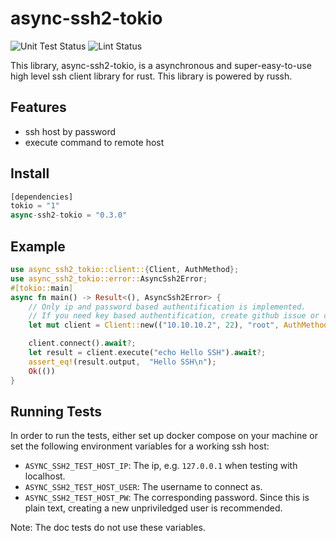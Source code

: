 # async-ssh2-tokio
![Unit Test Status](https://github.com/Miyoshi-Ryota/async-ssh2-tokio/actions/workflows/ci.yml/badge.svg)
![Lint Status](https://github.com/Miyoshi-Ryota/async-ssh2-tokio/actions/workflows/super_lint.yml/badge.svg)

This library, async-ssh2-tokio, is a asynchronous and super-easy-to-use high level ssh client library for rust.
This library is powered by russh.

## Features
* ssh host by password
* execute command to remote host

## Install
```rust
[dependencies]
tokio = "1"
async-ssh2-tokio = "0.3.0"
```
## Example
```rust
use async_ssh2_tokio::client::{Client, AuthMethod};
use async_ssh2_tokio::error::AsyncSsh2Error;
#[tokio::main]
async fn main() -> Result<(), AsyncSsh2Error> {
    // Only ip and password based authentification is implemented.
    // If you need key based authentification, create github issue or contribute.
    let mut client = Client::new(("10.10.10.2", 22), "root", AuthMethod::with_password("root"))?;

    client.connect().await?;
    let result = client.execute("echo Hello SSH").await?;
    assert_eq!(result.output,  "Hello SSH\n");
    Ok(())
}
```

## Running Tests
In order to run the tests, either set up docker compose on your machine
or set the following environment variables for a working ssh host:

* `ASYNC_SSH2_TEST_HOST_IP`: The ip, e.g. `127.0.0.1` when testing with localhost.
* `ASYNC_SSH2_TEST_HOST_USER`: The username to connect as.
* `ASYNC_SSH2_TEST_HOST_PW`: The corresponding password. Since this is plain text, creating a new unpriviledged user is recommended.

Note: The doc tests do not use these variables.
